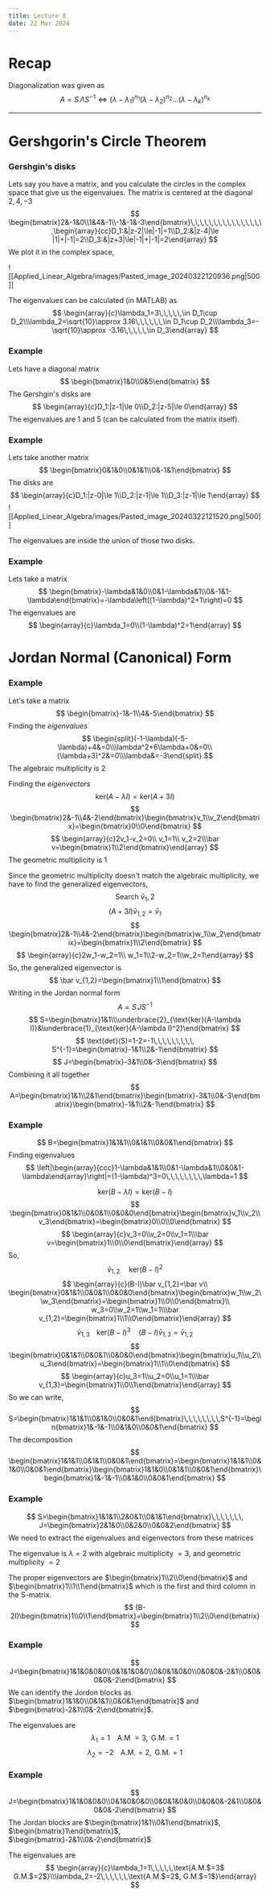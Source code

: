 ```yaml
---
title: Lecture 8
date: 22 Mar 2024
---
```

# Recap
Diagonalization was given as 
$$
A=S\,\Lambda S^{-1}\Leftrightarrow (\lambda-\lambda_1)^{n_1}(\lambda-\lambda_2)^{n_2}\dots(\lambda-\lambda_k)^{n_k}
$$

____

# Gershgorin's Circle Theorem

### Gershgin's disks
Lets say you have a matrix, and you calculate the circles in the complex space that give us the eigenvalues. The matrix is centered at the diagonal $2,4,-3$
$$
\begin{bmatrix}2&-1&0\\1&4&-1\\-1&-1&-3\end{bmatrix}\,\,\,\,\,\,\,\,\,\,\,\,\,\,\,\,\begin{array}{cc}D_1:&|z-2|\le|-1|=1\\D_2:&|z-4|\le |1|+|-1|=2\\D_3:&|z+3|\le|-1|+|-1|=2\end{array}
$$
We plot it in the complex space,

![[Applied_Linear_Algebra/images/Pasted_image_20240322120936.png|500]]

The eigenvalues can be calculated (in MATLAB) as
$$
\begin{array}{c}\lambda_1=3\,\,\,\,\,\in D_1\cup D_2\\\lambda_2=\sqrt{10}\approx 3.16\,\,\,\,\,\,\in D_1\cup D_2\\\lambda_3=-\sqrt{10}\approx -3.16\,\,\,\,\,\in D_3\end{array}
$$
### Example
Lets have a diagonal matrix
$$
\begin{bmatrix}1&0\\0&5\end{bmatrix}
$$
The Gershgin's disks are
$$
\begin{array}{c}D_1:|z-1|\le 0\\D_2:|z-5|\le 0\end{array}
$$
The eigenvalues are 1 and 5 (can be calculated from the matrix itself).

### Example
Lets take another matrix
$$
\begin{bmatrix}0&1&0\\0&1&1\\0&-1&1\end{bmatrix}
$$
The disks are
$$
\begin{array}{c}D_1:|z-0|\le 1\\D_2:|z-1|\le 1\\D_3:|z-1|\le 1\end{array}
$$
![[Applied_Linear_Algebra/images/Pasted_image_20240322121520.png|500]]

The eigenvalues are inside the union of those two disks.

### Example
Lets take a matrix
$$
\begin{bmatrix}-\lambda&1&0\\0&1-\lambda&1\\0&-1&1-\lambda\end{bmatrix}=-\lambda\left((1-\lambda)^2+1\right)=0
$$
The eigenvalues are 
$$
\begin{array}{c}\lambda_1=0\\(1-\lambda)^2=1\end{array}
$$
# Jordan Normal (Canonical) Form
### Example
Let's take a matrix
$$
\begin{bmatrix}-1&-1\\4&-5\end{bmatrix}
$$
Finding the *eigenvalues*
$$
\begin{split}(-1-\lambda)(-5-\lambda)+4&=0\\\lambda^2+6\lambda+0&=0\\(\lambda+3)^2&=0\\\lambda&=-3\end{split}
$$
The algebraic multiplicity is 2

Finding the *eigenvectors*
$$
\text{ker}(A-\lambda I)=\text{ker}(A+3I)
$$
$$
\begin{bmatrix}2&-1\\4&-2\end{bmatrix}\begin{bmatrix}v_1\\v_2\end{bmatrix}=\begin{bmatrix}0\\0\end{bmatrix}
$$
$$
\begin{array}{c}2v_1-v_2=0\\ v_1=1\\ v_2=2\\\bar v=\begin{bmatrix}1\\2\end{bmatrix}\end{array}
$$
The geometric multiplicity is 1

Since the geometric multiplicity doesn't match the algebraic multiplicity, we have to find the generalized eigenvectors,
$$
\text{Search }\bar v_1,2
$$
$$
(A+3I)\bar v_{1,2}=\bar v_1
$$
$$
\begin{bmatrix}2&-1\\4&-2\end{bmatrix}\begin{bmatrix}w_1\\w_2\end{bmatrix}=\begin{bmatrix}1\\2\end{bmatrix}
$$
$$
\begin{array}{c}2w_1-w_2=1\\ w_1=1\\2-w_2=1\\w_2=1\end{array}
$$
So, the generalized eigenvector is
$$
\bar v_{1,2}=\begin{bmatrix}1\\1\end{bmatrix}
$$
Writing in the Jordan normal form
$$
A=S\, JS^{-1}
$$
$$
S=\begin{bmatrix}1&1\\\underbrace{2}_{\text{ker}(A-\lambda I)}&\underbrace{1}_{\text{ker}(A-\lambda I)^2}\end{bmatrix}
$$
$$
\text{det}(S)=1-2=-1\,\,\,\,\,\,\,\,\, S^{-1}=\begin{bmatrix}-1&1\\2&-1\end{bmatrix}
$$
$$
J=\begin{bmatrix}-3&1\\0&-3\end{bmatrix}
$$
Combining it all together
$$
A=\begin{bmatrix}1&1\\2&1\end{bmatrix}\begin{bmatrix}-3&1\\0&-3\end{bmatrix}\begin{bmatrix}-1&1\\2&-1\end{bmatrix}
$$
### Example
$$
B=\begin{bmatrix}1&1&1\\0&1&1\\0&0&1\end{bmatrix}
$$
Finding eigenvalues
$$
\left|\begin{array}{ccc}1-\lambda&1&1\\0&1-\lambda&1\\0&0&1-\lambda\end{array}\right|=(1-\lambda)^3=0\,\,\,\,\,\,\,\,\lambda=1
$$

$$
\text{ker}(B-\lambda I)=\text{ker}(B-I)
$$
$$
\begin{bmatrix}0&1&1\\0&0&1\\0&0&0\end{bmatrix}\begin{bmatrix}v_1\\v_2\\v_3\end{bmatrix}=\begin{bmatrix}0\\0\\0\end{bmatrix}
$$
$$
\begin{array}{c}v_3=0\\v_2=0\\v_1=1\\\bar v=\begin{bmatrix}1\\0\\0\end{bmatrix}\end{array}
$$
So,
$$
\bar v_{1,2}\,\,\,\,\,\,\text{ ker}(B-I)^2
$$
$$
\begin{array}{c}(B-I)\bar v_{1,2}=\bar v\\ \begin{bmatrix}0&1&1\\0&0&1\\0&0&0\end{bmatrix}\begin{bmatrix}w_1\\w_2\\w_3\end{bmatrix}=\begin{bmatrix}1\\0\\0\end{bmatrix}\\ w_3=0\\w_2=1\\w_1=1\\\bar v_{1,2}=\begin{bmatrix}1\\1\\0\end{bmatrix}\end{array}
$$
$$
\bar v_{1,3}\,\,\,\,\,\,\text{ker}(B-I)^3\,\,\,\,\,\,\, (B-I)\bar v_{1,3}=\bar v_{1,2}
$$
$$
\begin{bmatrix}0&1&1\\0&0&1\\0&0&0\end{bmatrix}\begin{bmatrix}u_1\\u_2\\u_3\end{bmatrix}=\begin{bmatrix}1\\1\\0\end{bmatrix}
$$
$$
\begin{array}{c}u_3=1\\u_2=0\\u_1=1\\\bar v_{1,3}=\begin{bmatrix}1\\0\\1\end{bmatrix}\end{array}
$$
So we can write,
$$
S=\begin{bmatrix}1&1&1\\0&1&0\\0&0&1\end{bmatrix}\,\,\,\,\,\,\,\,S^{-1}=\begin{bmatrix}1&-1&-1\\0&1&0\\0&0&1\end{bmatrix}
$$
The decomposition
$$
\begin{bmatrix}1&1&1\\0&1&1\\0&0&1\end{bmatrix}=\begin{bmatrix}1&1&1\\0&1&0\\0&0&1\end{bmatrix}\begin{bmatrix}1&1&0\\0&1&1\\0&0&1\end{bmatrix}\begin{bmatrix}1&-1&-1\\0&1&0\\0&0&1\end{bmatrix}
$$
### Example
$$
S=\begin{bmatrix}1&1&1\\2&0&1\\0&1&1\end{bmatrix}\,\,\,\,\,\,\, J=\begin{bmatrix}2&1&0\\0&2&0\\0&0&2\end{bmatrix}
$$
We need to extract the eigenvalues and eigenvectors from these matrices

The eigenvalue is $\lambda=2$ with algebraic multiplicity $=3$, and geometric multiplicity $=2$

The proper eigenvectors are $\begin{bmatrix}1\\2\\0\end{bmatrix}$ and $\begin{bmatrix}1\\1\\1\end{bmatrix}$ which is the first and third column in the S-matrix.
$$
(B-2I)\begin{bmatrix}1\\0\\1\end{bmatrix}=\begin{bmatrix}1\\2\\0\end{bmatrix}
$$

### Example
$$
J=\begin{bmatrix}1&1&0&0&0\\0&1&1&0&0\\0&0&1&0&0\\0&0&0&-2&1\\0&0&0&0&-2\end{bmatrix}
$$
We can identify the Jordon blocks as $\begin{bmatrix}1&1&0\\0&1&1\\0&0&1\end{bmatrix}$ and $\begin{bmatrix}-2&1\\0&-2\end{bmatrix}$. 

The eigenvalues are
$$
\lambda_1=1\,\,\,\,\,\,\text{A.M }= 3,\text{ G.M.}=1
$$
$$
\lambda_2=-2\,\,\,\,\,\,\text{A.M.}=2,\text{ G.M.}=1
$$
### Example
$$
J=\begin{bmatrix}1&1&0&0&0\\0&1&0&0&0\\0&0&1&0&0\\0&0&0&-2&1\\0&0&0&0&-2\end{bmatrix}
$$
The Jordan blocks are $\begin{bmatrix}1&1\\0&1\end{bmatrix}$, $\begin{bmatrix}1\end{bmatrix}$, $\begin{bmatrix}-2&1\\0&-2\end{bmatrix}$ 

The eigenvalues are 
$$
\begin{array}{c}\lambda_1=1\,\,\,\,\,\text{A.M.$=3$ G.M.$=2$}\\\lambda_2=-2\,\,\,\,\,\,\text{A.M.$=2$, G.M.$=1$}\end{array}
$$





